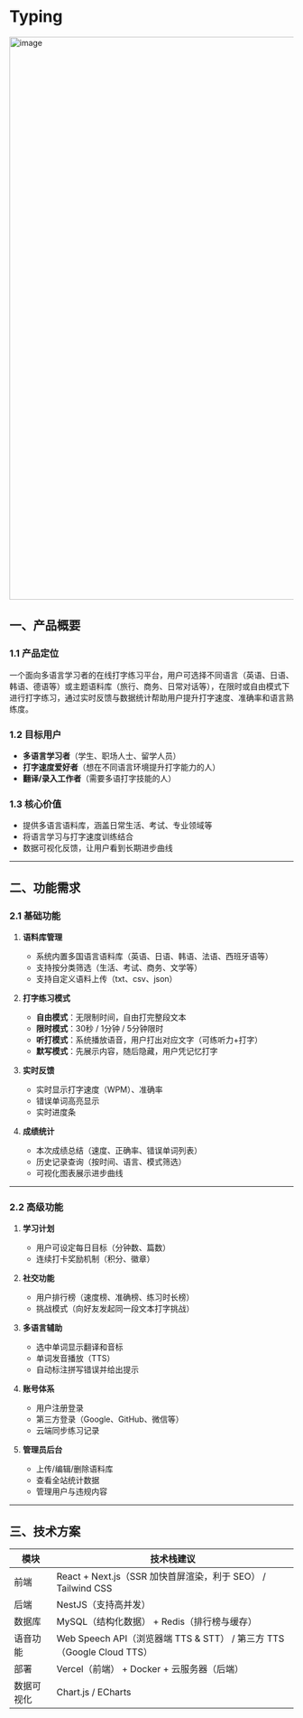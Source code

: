 # Typing

<img width="1695" height="997" alt="image" src="https://github.com/user-attachments/assets/485c2e85-d4e3-4f51-bc16-627edb8cc5aa" />

## 一、产品概要

### 1.1 产品定位

一个面向多语言学习者的在线打字练习平台，用户可选择不同语言（英语、日语、韩语、德语等）或主题语料库（旅行、商务、日常对话等），在限时或自由模式下进行打字练习，通过实时反馈与数据统计帮助用户提升打字速度、准确率和语言熟练度。

### 1.2 目标用户

- **多语言学习者**（学生、职场人士、留学人员）
- **打字速度爱好者**（想在不同语言环境提升打字能力的人）
- **翻译/录入工作者**（需要多语打字技能的人）

### 1.3 核心价值

- 提供多语言语料库，涵盖日常生活、考试、专业领域等
- 将语言学习与打字速度训练结合
- 数据可视化反馈，让用户看到长期进步曲线

---

## 二、功能需求

### 2.1 基础功能

1. **语料库管理**
   - 系统内置多国语言语料库（英语、日语、韩语、法语、西班牙语等）
   - 支持按分类筛选（生活、考试、商务、文学等）
   - 支持自定义语料上传（txt、csv、json）
2. **打字练习模式**
   - **自由模式**：无限制时间，自由打完整段文本
   - **限时模式**：30秒 / 1分钟 / 5分钟限时
   - **听打模式**：系统播放语音，用户打出对应文字（可练听力+打字）
   - **默写模式**：先展示内容，随后隐藏，用户凭记忆打字

3. **实时反馈**
   - 实时显示打字速度（WPM）、准确率
   - 错误单词高亮显示
   - 实时进度条

4. **成绩统计**
   - 本次成绩总结（速度、正确率、错误单词列表）
   - 历史记录查询（按时间、语言、模式筛选）
   - 可视化图表展示进步曲线

---

### 2.2 高级功能

1. **学习计划**
   - 用户可设定每日目标（分钟数、篇数）
   - 连续打卡奖励机制（积分、徽章）
2. **社交功能**
   - 用户排行榜（速度榜、准确榜、练习时长榜）
   - 挑战模式（向好友发起同一段文本打字挑战）
3. **多语言辅助**
   - 选中单词显示翻译和音标
   - 单词发音播放（TTS）
   - 自动标注拼写错误并给出提示

4. **账号体系**
   - 用户注册登录
   - 第三方登录（Google、GitHub、微信等）
   - 云端同步练习记录

5. **管理员后台**
   - 上传/编辑/删除语料库
   - 查看全站统计数据
   - 管理用户与违规内容

---

## 三、技术方案

| 模块       | 技术栈建议                                                            |
| ---------- | --------------------------------------------------------------------- |
| 前端       | React + Next.js（SSR 加快首屏渲染，利于 SEO） / Tailwind CSS          |
| 后端       | NestJS（支持高并发）                                                  |
| 数据库     | MySQL（结构化数据） + Redis（排行榜与缓存）                           |
| 语音功能   | Web Speech API（浏览器端 TTS & STT） / 第三方 TTS（Google Cloud TTS） |
| 部署       | Vercel（前端） + Docker + 云服务器（后端）                            |
| 数据可视化 | Chart.js / ECharts                                                    |
